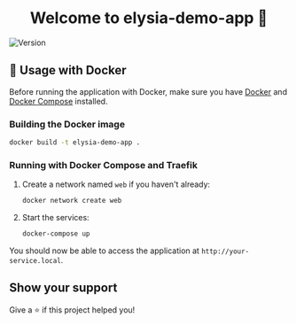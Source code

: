 <h1 align="center">Welcome to elysia-demo-app 👋</h1>
<p>
  <img alt="Version" src="https://img.shields.io/badge/version-1.0.50-blue.svg?cacheSeconds=2592000" />
</p>

## 🚀 Usage with Docker

Before running the application with Docker, make sure you have [Docker](https://orbstack.dev) and [Docker Compose](https://docs.docker.com/compose/install/) installed.

### Building the Docker image

```bash
docker build -t elysia-demo-app .
```

### Running with Docker Compose and Traefik

1. Create a network named `web` if you haven't already:

   ```bash
   docker network create web
   ```

2. Start the services:

   ```bash
   docker-compose up
   ```

You should now be able to access the application at `http://your-service.local`.

## Show your support

Give a ⭐️ if this project helped you!
